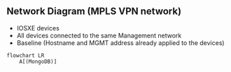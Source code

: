 ## Network Diagram (MPLS VPN network)

- IOSXE devices
- All devices connected to the same Management network
- Baseline (Hostname and MGMT address already applied to the devices)

```mermaid
flowchart LR
    A[(MongoDB)]
```

